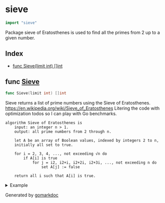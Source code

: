 <!-- Code generated by gomarkdoc. DO NOT EDIT -->

# sieve

```go
import "sieve"
```

Package sieve of Eratosthenes is used to find all the primes from 2 up to a given number\.

## Index

- [func Sieve(limit int) []int](<#func-sieve>)


## func [Sieve](<https://github.com/vpayno/exercism-workspace/blob/main/go/sieve/sieve.go#L27>)

```go
func Sieve(limit int) []int
```

Sieve returns a list of prime numbers using the Sieve of Eratosthenes\. https://en.wikipedia.org/wiki/Sieve_of_Eratosthenes Litering the code with optimization todos so I can play with Go benchmarks\.

```
algorithm Sieve of Eratosthenes is
	input: an integer n > 1.
	output: all prime numbers from 2 through n.

	let A be an array of Boolean values, indexed by integers 2 to n,
	initially all set to true.

	for i = 2, 3, 4, ..., not exceeding √n do
		if A[i] is true
			for j = i2, i2+i, i2+2i, i2+3i, ..., not exceeding n do
				set A[j] := false

	return all i such that A[i] is true.
```

<details><summary>Example</summary>
<p>

```go
{
	numbers := []int{0, 1, 2, 3, 4, 5, 6, 7, 8, 9}
	for _, n := range numbers {
		fmt.Printf("%d: %v\n", n, Sieve(n))
	}

}
```

#### Output

```
0: []
1: []
2: [2]
3: [2 3]
4: [2 3]
5: [2 3 5]
6: [2 3 5]
7: [2 3 5 7]
8: [2 3 5 7]
9: [2 3 5 7]
```

</p>
</details>



Generated by [gomarkdoc](<https://github.com/princjef/gomarkdoc>)
